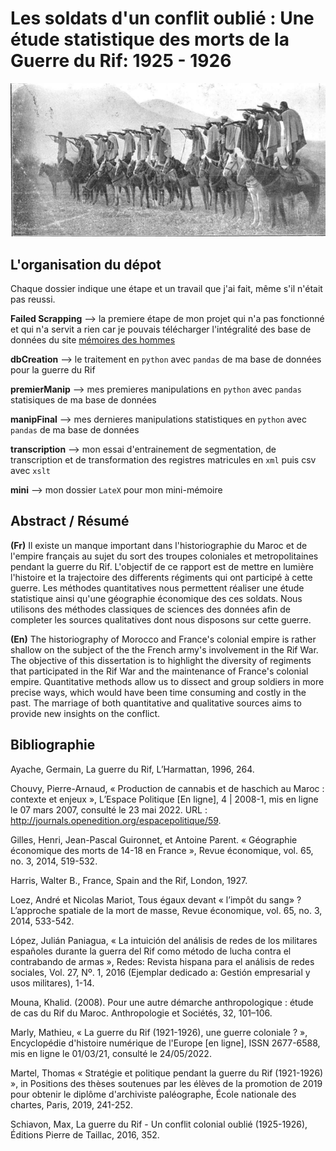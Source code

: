 # Les soldats d'un conflit oublié : Une étude statistique des morts de la Guerre du Rif: 1925 - 1926

![Guerriers Rifains](/manipFinal/rifiwarriors.jpeg)

## L'organisation du dépot
Chaque dossier indique une étape et un travail que j'ai fait, même s'il n'était pas reussi. 

**Failed Scrapping**  --> la premiere étape de mon projet qui n'a pas fonctionné et qui n'a servit a rien car je pouvais télécharger l'intégralité des base de données du site [mémoires des hommes](https://www.memoiredeshommes.sga.defense.gouv.fr/fr/arkotheque/navigation_facette/index.php?f=opendata)

**dbCreation** --> le traitement en `python` avec `pandas` de ma base de données pour la guerre du Rif

**premierManip** --> mes premieres manipulations en `python` avec `pandas` statisiques de ma base de données

**manipFinal** --> mes dernieres manipulations statistiques en `python` avec `pandas` de ma base de données

**transcription** --> mon essai d'entrainement de segmentation, de transcription et de transformation des registres matricules en `xml` puis csv avec `xslt`

**mini** --> mon dossier `LateX` pour mon mini-mémoire

## Abstract / Résumé 
**(Fr)**
 Il existe un manque important dans l'historiographie du Maroc et de l'empire français au sujet du sort des troupes coloniales et metropolitaines pendant la guerre du Rif. L'objectif de ce rapport est de mettre en lumière l'histoire et la trajectoire des differents régiments qui ont participé à cette guerre. Les méthodes quantitatives nous permettent réaliser une étude statistique ainsi qu'une géographie économique des ces soldats. Nous utilisons des méthodes classiques de sciences des données afin de completer les sources qualitatives dont nous disposons sur cette guerre. 
 
 **(En)**
 The historiography of Morocco and France's colonial empire is rather shallow on the subject of the the French army's involvement in the Rif War. The objective of this dissertation is to highlight the diversity of regiments  that participated in the Rif War and the maintenance of France's colonial empire. Quantitative methods allow us to dissect and group soldiers in more precise ways, which would have been time consuming and costly in the past. The marriage of both quantitative and qualitative sources aims to provide new insights on the conflict. 
 
 ## Bibliographie 
 Ayache, Germain, La guerre du Rif, L’Harmattan, 1996, 264.

Chouvy, Pierre-Arnaud, « Production de cannabis et de haschich au Maroc : contexte et enjeux », L’Espace Politique [En ligne], 4 | 2008-1, mis en ligne le 07 mars 2007, consulté le 23 mai 2022. URL : http://journals.openedition.org/espacepolitique/59. 

Gilles, Henri, Jean-Pascal Guironnet, et Antoine Parent. « Géographie économique des morts de 14-18 en France », Revue économique, vol. 65, no. 3, 2014, 519-532.

Harris, Walter B., France, Spain and the Rif, London, 1927.

Loez, André et Nicolas Mariot, Tous égaux devant « l’impôt du sang» ? L’approche spatiale de la mort de masse, Revue économique, vol. 65, no. 3, 2014, 533-542.

López, Julián Paniagua, « La intuición del análisis de redes de los militares españoles durante la guerra del Rif como método de lucha contra el contrabando de armas », Redes: Revista hispana para el análisis de redes sociales, Vol. 27, Nº. 1, 2016 (Ejemplar dedicado a: Gestión empresarial y usos militares), 1-14.

Mouna, Khalid. (2008). Pour une autre démarche anthropologique : étude de cas du Rif du Maroc. Anthropologie et Sociétés, 32, 101–106.

Marly, Mathieu, « La guerre du Rif (1921-1926), une guerre coloniale ? », Encyclopédie d'histoire numérique de l'Europe [en ligne], ISSN 2677-6588, mis en ligne le 01/03/21, consulté le 24/05/2022. 

Martel, Thomas « Stratégie et politique pendant la guerre du Rif (1921-1926) », in Positions des thèses soutenues par les élèves de la promotion de 2019 pour obtenir le diplôme d'archiviste paléographe, École nationale des chartes, Paris, 2019, 241-252.

Schiavon, Max,  La guerre du Rif - Un conflit colonial oublié (1925-1926), Éditions Pierre de Taillac, 2016, 352.

